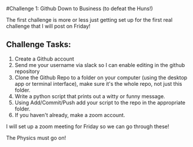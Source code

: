 #Challenge 1: Github Down to Business (to defeat the Huns!)

The first challenge is more or less just getting set up for the first real challenge that I will post on Friday!

## Challenge Tasks:

1. Create a Github account
2. Send me your username via slack so I can enable editing in the github repository
3. Clone the Github Repo to a folder on your computer (using the desktop app or terminal interface), make sure it's the whole repo, not just this folder.
4. Write a python script that prints out a witty or funny message.
5. Using Add/Commit/Push add your script to the repo in the appropriate folder.
6. If you haven't already, make a zoom account.

I will set up a zoom meeting for Friday so we can go through these!

The Physics must go on!